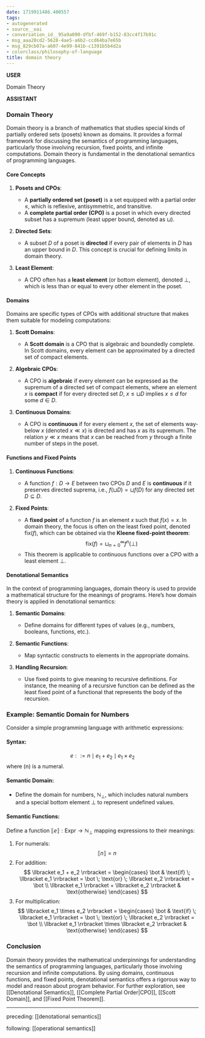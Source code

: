 ```yaml
---
date: 1719911486.400557
tags:
- autogenerated
- source__oai
- conversation_id__95a9a090-dfbf-469f-b152-83cc4f17b91c
- msg_aaa28cd2-5628-4ae5-a6b2-ccd64ba7e65b
- msg_829cb07a-a607-4e99-841b-c1391b5b4d2a
- colorclass/philosophy-of-language
title: domain theory
---
```


**USER**

Domain Theory


**ASSISTANT**

### Domain Theory

Domain theory is a branch of mathematics that studies special kinds of partially ordered sets (posets) known as domains. It provides a formal framework for discussing the semantics of programming languages, particularly those involving recursion, fixed points, and infinite computations. Domain theory is fundamental in the denotational semantics of programming languages.

#### Core Concepts

1. **Posets and CPOs**: 
   - A **partially ordered set (poset)** is a set equipped with a partial order $\leq$, which is reflexive, antisymmetric, and transitive.
   - A **complete partial order (CPO)** is a poset in which every directed subset has a supremum (least upper bound, denoted as $\sqcup$).

2. **Directed Sets**:
   - A subset $D$ of a poset is **directed** if every pair of elements in $D$ has an upper bound in $D$. This concept is crucial for defining limits in domain theory.

3. **Least Element**:
   - A CPO often has a **least element** (or bottom element), denoted $\bot$, which is less than or equal to every other element in the poset.

#### Domains

Domains are specific types of CPOs with additional structure that makes them suitable for modeling computations:

1. **Scott Domains**:
   - A **Scott domain** is a CPO that is algebraic and boundedly complete. In Scott domains, every element can be approximated by a directed set of compact elements.

2. **Algebraic CPOs**:
   - A CPO is **algebraic** if every element can be expressed as the supremum of a directed set of compact elements, where an element $x$ is **compact** if for every directed set $D$, $x \leq \sqcup D$ implies $x \leq d$ for some $d \in D$.

3. **Continuous Domains**:
   - A CPO is **continuous** if for every element $x$, the set of elements way-below $x$ (denoted $x \ll x$) is directed and has $x$ as its supremum. The relation $y \ll x$ means that $x$ can be reached from $y$ through a finite number of steps in the poset.

#### Functions and Fixed Points

1. **Continuous Functions**:
   - A function $f: D \rightarrow E$ between two CPOs $D$ and $E$ is **continuous** if it preserves directed suprema, i.e., $f(\sqcup D) = \sqcup f(D)$ for any directed set $D \subseteq D$.

2. **Fixed Points**:
   - A **fixed point** of a function $f$ is an element $x$ such that $f(x) = x$. In domain theory, the focus is often on the least fixed point, denoted $\text{fix}(f)$, which can be obtained via the **Kleene fixed-point theorem**:
     $$
     \text{fix}(f) = \sqcup_{n=0}^\infty f^n(\bot)
     $$
   - This theorem is applicable to continuous functions over a CPO with a least element $\bot$.

#### Denotational Semantics

In the context of programming languages, domain theory is used to provide a mathematical structure for the meanings of programs. Here’s how domain theory is applied in denotational semantics:

1. **Semantic Domains**:
   - Define domains for different types of values (e.g., numbers, booleans, functions, etc.).

2. **Semantic Functions**:
   - Map syntactic constructs to elements in the appropriate domains.

3. **Handling Recursion**:
   - Use fixed points to give meaning to recursive definitions. For instance, the meaning of a recursive function can be defined as the least fixed point of a functional that represents the body of the recursion.

### Example: Semantic Domain for Numbers

Consider a simple programming language with arithmetic expressions:

#### Syntax:
$$
e ::= n \mid e_1 + e_2 \mid e_1 \times e_2
$$
where \(n\) is a numeral.

#### Semantic Domain:
- Define the domain for numbers, $\mathbb{N}_\bot$, which includes natural numbers and a special bottom element $\bot$ to represent undefined values.

#### Semantic Functions:
Define a function $\llbracket e \rrbracket: \text{Expr} \rightarrow \mathbb{N}_\bot$ mapping expressions to their meanings:
1. For numerals:
$$
\llbracket n \rrbracket = n
$$
2. For addition:
$$
\llbracket e_1 + e_2 \rrbracket = \begin{cases}
\bot & \text{if} \; \llbracket e_1 \rrbracket = \bot \; \text{or} \; \llbracket e_2 \rrbracket = \bot \\
\llbracket e_1 \rrbracket + \llbracket e_2 \rrbracket & \text{otherwise}
\end{cases}
$$
3. For multiplication:
$$
\llbracket e_1 \times e_2 \rrbracket = \begin{cases}
\bot & \text{if} \; \llbracket e_1 \rrbracket = \bot \; \text{or} \; \llbracket e_2 \rrbracket = \bot \\
\llbracket e_1 \rrbracket \times \llbracket e_2 \rrbracket & \text{otherwise}
\end{cases}
$$

### Conclusion

Domain theory provides the mathematical underpinnings for understanding the semantics of programming languages, particularly those involving recursion and infinite computations. By using domains, continuous functions, and fixed points, denotational semantics offers a rigorous way to model and reason about program behavior. For further exploration, see [[Denotational Semantics]], [[Complete Partial Order|CPO]], [[Scott Domain]], and [[Fixed Point Theorem]].


---

preceding: [[denotational semantics]]  


following: [[operational semantics]]